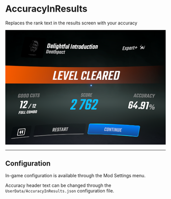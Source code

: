# AccuracyInResults
Replaces the rank text in the results screen with your accuracy

![Screenshot of the AccuracyInResults mod for Beat Saber](screenshot.png)

---

## Configuration
In-game configuration is available through the Mod Settings menu.

Accuracy header text can be changed through the `UserData/AccuracyInResults.json` configuration file.
